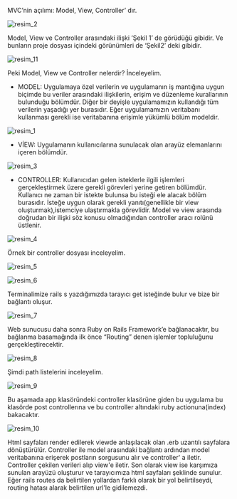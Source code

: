 MVC’nin açılımı: Model, View, Controller’ dır.

![resim_2](https://gitlab.com/privia_security/Software/staj/backend/priviahub-2022-cumhuriyet-uni-staj/-/raw/vesileyavuz/Hafta_4/mvc/img/resim_2.png)

Model, View ve Controller arasındaki ilişki ‘Şekil 1’ de görüdüğü gibidir. Ve bunların proje dosyası içindeki görünümleri de ‘Şekil2’ deki gibidir.

![resim_11](https://gitlab.com/privia_security/Software/staj/backend/priviahub-2022-cumhuriyet-uni-staj/-/raw/vesileyavuz/Hafta_4/mvc/img/resim_11.png)

Peki Model, View ve Controller nelerdir? İnceleyelim.

- MODEL: Uygulamaya özel verilerin ve uygulamanın iş mantığına uygun biçimde bu veriler arasındaki ilişkilerin, erişim ve düzenleme kurallarının bulunduğu bölümdür.
Diğer bir deyişle uygulamamızın kullandığı tüm verilerin yaşadığı yer burasıdır.
Eğer uygulamamızın veritabanı kullanması gerekli ise veritabanına erişimle yükümlü bölüm modeldir.

![resim_1](https://gitlab.com/privia_security/Software/staj/backend/priviahub-2022-cumhuriyet-uni-staj/-/raw/vesileyavuz/Hafta_4/mvc/img/resim_1.png)

- VİEW: Uygulamanın kullanıcılarına sunulacak olan arayüz elemanlarını içeren bölümdür.

![resim_3](https://gitlab.com/privia_security/Software/staj/backend/priviahub-2022-cumhuriyet-uni-staj/-/raw/vesileyavuz/Hafta_4/mvc/img/resim_3.png)

- CONTROLLER: Kullanıcıdan gelen isteklerle ilgili işlemleri gerçekleştirmek üzere gerekli görevleri yerine getiren bölümdür. Kullanıcı ne zaman bir istekte bulunsa bu isteği ele alacak bölüm burasıdır. İsteğe uygun olarak gerekli yanıtı(genellikle bir view oluşturmak),istemciye ulaştırmakla görevlidir. Model ve view arasında doğrudan bir ilişki söz konusu olmadığından controller aracı rolünü üstlenir. 

![resim_4](https://gitlab.com/privia_security/Software/staj/backend/priviahub-2022-cumhuriyet-uni-staj/-/raw/vesileyavuz/Hafta_4/mvc/img/resim_4.png)

Örnek bir controller dosyası inceleyelim.

![resim_5](https://gitlab.com/privia_security/Software/staj/backend/priviahub-2022-cumhuriyet-uni-staj/-/raw/vesileyavuz/Hafta_4/mvc/img/resim_5.png)


![resim_6](https://gitlab.com/privia_security/Software/staj/backend/priviahub-2022-cumhuriyet-uni-staj/-/raw/vesileyavuz/Hafta_4/mvc/img/resim_6.png)

Terminalimize rails s yazdığımızda tarayıcı get isteğinde bulur ve bize bir bağlantı oluşur.

![resim_7](https://gitlab.com/privia_security/Software/staj/backend/priviahub-2022-cumhuriyet-uni-staj/-/raw/vesileyavuz/Hafta_4/mvc/img/resim_7.png)

Web sunucusu daha sonra Ruby on Rails Framework’e bağlanacaktır, bu bağlanma basamağında ilk önce “Routing” denen işlemler topluluğunu gerçekleştirecektir.

![resim_8](https://gitlab.com/privia_security/Software/staj/backend/priviahub-2022-cumhuriyet-uni-staj/-/raw/vesileyavuz/Hafta_4/mvc/img/resim_8.png)

Şimdi path listelerini inceleyelim.

![resim_9](https://gitlab.com/privia_security/Software/staj/backend/priviahub-2022-cumhuriyet-uni-staj/-/raw/vesileyavuz/Hafta_4/mvc/img/resim_9.png)

Bu aşamada app klasöründeki controller klasörüne giden bu uygulama bu klasörde post controllerına ve bu controller altındaki ruby actionuna(index) bakacaktır.

![resim_10](https://gitlab.com/privia_security/Software/staj/backend/priviahub-2022-cumhuriyet-uni-staj/-/raw/vesileyavuz/Hafta_4/mvc/img/resim_10.png)

Html sayfaları render edilerek viewde anlaşılacak olan .erb uzantılı sayfalara dönüştürülür. Controller ile model arasındaki bağlantı ardından model veritabanına erişerek postların sorgusunu alır ve controller' a iletir. Controller çekilen verileri alıp view'e iletir. Son olarak view ise karşımıza sunulan arayüzü oluşturur ve tarayıcımıza html sayfaları şeklinde sunulur.
Eğer rails routes da belirtilen yollardan farklı olarak bir yol belirtilseydi, routing hatası alarak belirtilen url'le gidilemezdi.